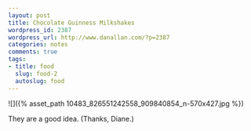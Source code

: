 ```yaml
---
layout: post
title: Chocolate Guinness Milkshakes
wordpress_id: 2387
wordpress_url: http://www.danallan.com/?p=2387
categories: notes
comments: true
tags:
- title: food
  slug: food-2
  autoslug: food
---
```

![]({% asset_path 10483_826551242558_909840854_n-570x427.jpg %})

They are a good idea. (Thanks, Diane.)
